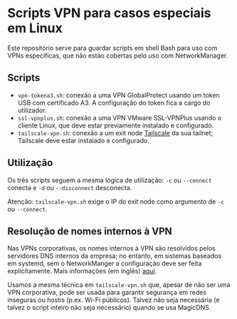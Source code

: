 # Scripts VPN para casos especiais em Linux

Este repositório serve para guardar scripts em shell Bash para uso com VPNs específicas, que não estão cobertas pelo uso com NetworkManager.

## Scripts

- `vpn-tokena3.sh`: conexão a uma VPN GlobalProtect usando um token USB com certificado A3. A configuração do token fica a cargo do utilizador.
- `ssl-vpnplus.sh`: conexão a uma VPN VMware SSL-VPNPlus usando o cliente Linux, que deve estar previamente instalado e configurado.
- `tailscale-vpn.sh`: conexão a um exit node [Tailscale](https://tailscale.com) da sua tailnet; Tailscale deve estar instalado e configurado.

## Utilização

Os três scripts seguem a mesma lógica de utilização: `-c` ou `--connect` conecta e `-d` ou `--disconnect` desconecta.

Atenção: `tailscale-vpn.sh` exige o IP do exit node como argumento de `-c` ou `--connect`.

## Resolução de nomes internos à VPN

Nas VPNs corporativas, os nomes internos à VPN são resolvidos pelos servidores DNS internos da empresa; no entanto, em sistemas baseados em systemd, sem o NetworkManger a configuração deve ser feita explicitamente. Mais informações (em inglẽs) [aqui](https://www.gabriel.urdhr.fr/2020/03/17/systemd-revolved-dns-configuration-for-vpn/).

Usamos a mesma técnica em `tailscale-vpn.sh` que, apesar de não ser uma VPN corporativa, pode ser usada para garantir segurança em redes inseguras ou hostis (p.ex. Wi-Fi públicos). Talvez não seja necessária (e talvez o script inteiro não seja necessário) quando se usa MagicDNS.
